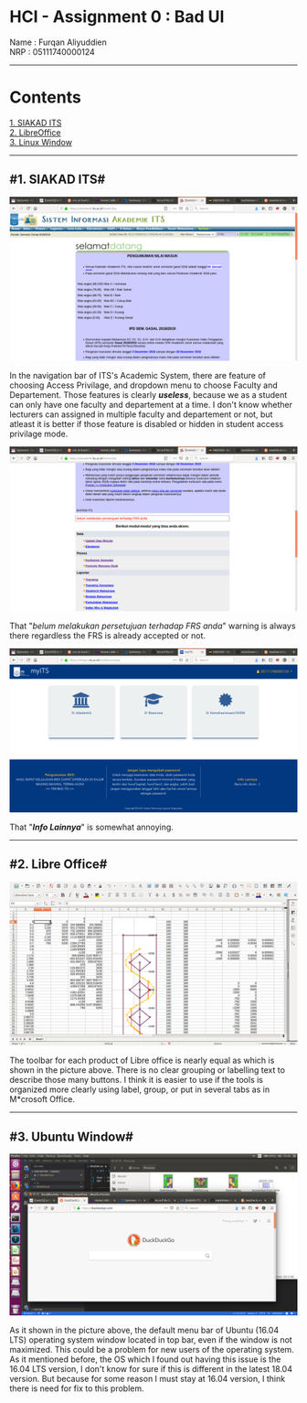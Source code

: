 # HCI - Assignment 0 : Bad UI

Name : Furqan Aliyuddien   
NRP  : 05111740000124   

------------------------------------

# __Contents__
[1. SIAKAD ITS](#1-SIAKAD-ITS)  
[2. LibreOffice](#2-Libre-Office)  
[3. Linux Window](#3-Linux-Window)  

- - - -  

#1. SIAKAD ITS#
------------------------------------------

![ITS academic system 1](src/siakad1.png)

In the navigation bar of ITS's Academic System, there are feature of choosing Access Privilage, and dropdown menu to choose Faculty and Departement. Those features is clearly ***useless***, because we as a student can only have one faculty and departement at a time. I don't know whether lecturers can assigned in multiple faculty and departement or not, but atleast it is better if those feature is disabled or hidden in student access privilage mode.

![ITS academic system 2](src/siakad2.png)

That "*belum melakukan persetujuan terhadap FRS anda*" warning is always there regardless the FRS is already accepted or not.

![ITS academic system 3](src/siakad3.png)

That "__*Info Lainnya*__" is somewhat annoying.

- - - -  

#2. Libre Office#
---------------------------------------------

![Libre Office](src/libre.png)

The toolbar for each product of Libre office is nearly equal as which is shown in the picture above. There is no clear grouping or labelling text to describe those many buttons. I think it is easier to use if the tools is organized more clearly using label, group, or put in several tabs as in M*crosoft Office.

- - - -  

#3. Ubuntu Window#
---------------------------------------------

![Ubuntu Window](src/window.png)

As it shown in the picture above, the default menu bar of Ubuntu (16.04 LTS) operating system window located in top bar, even if the window is not maximized. This could be a problem for new users of the operating system. As it mentioned before, the OS which I found out having this issue is the 16.04 LTS version, I don't know for sure if this is different in the latest 18.04 version. But because for some reason I must stay at 16.04 version, I think there is need for fix to this problem.
